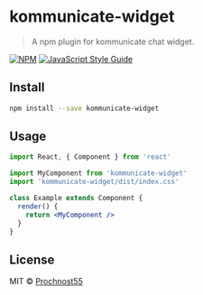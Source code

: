 # kommunicate-widget

> A npm plugin for kommunicate chat widget.

[![NPM](https://img.shields.io/npm/v/kommunicate-widget.svg)](https://www.npmjs.com/package/kommunicate-widget) [![JavaScript Style Guide](https://img.shields.io/badge/code_style-standard-brightgreen.svg)](https://standardjs.com)

## Install

```bash
npm install --save kommunicate-widget
```

## Usage

```jsx
import React, { Component } from 'react'

import MyComponent from 'kommunicate-widget'
import 'kommunicate-widget/dist/index.css'

class Example extends Component {
  render() {
    return <MyComponent />
  }
}
```

## License

MIT © [Prochnost55](https://github.com/Prochnost55)
